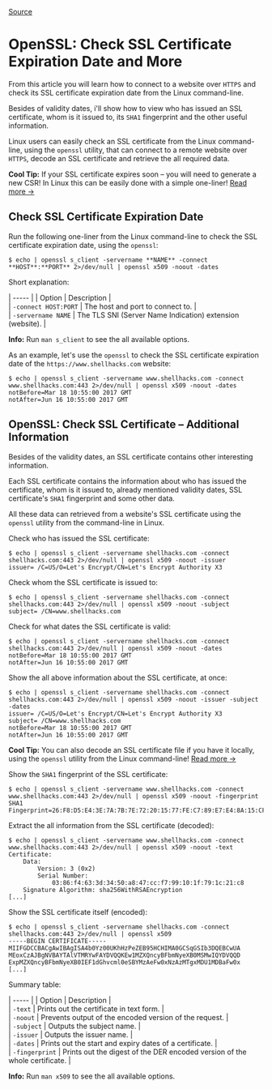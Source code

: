 
[Source](https://www.shellhacks.com/openssl-check-ssl-certificate-expiration-date/ "Permalink to OpenSSL: Check SSL Certificate Expiration Date and More")

# OpenSSL: Check SSL Certificate Expiration Date and More

From this article you will learn how to connect to a website over `HTTPS` and check its SSL certificate expiration date from the Linux command-line.

Besides of validity dates, i'll show how to view who has issued an SSL certificate, whom is it issued to, its `SHA1` fingerprint and the other useful information.

Linux users can easily check an SSL certificate from the Linux command-line, using the `openssl` utility, that can connect to a remote website over `HTTPS`, decode an SSL certificate and retrieve the all required data.

**Cool Tip:** If your SSL certificate expires soon – you will need to generate a new CSR! In Linux this can be easily done with a simple one-liner! [Read more →][1]

## Check SSL Certificate Expiration Date

Run the following one-liner from the Linux command-line to check the SSL certificate expiration date, using the `openssl`:
    
    
    $ echo | openssl s_client -servername **NAME** -connect **HOST**:**PORT** 2>/dev/null | openssl x509 -noout -dates

Short explanation:

| ----- |
| Option |  Description |  
| `-connect HOST:PORT` |  The host and port to connect to. |  
| `-servername NAME` |  The TLS SNI (Server Name Indication) extension (website). | 

**Info:** Run `man s_client` to see the all available options.

As an example, let's use the `openssl` to check the SSL certificate expiration date of the `https://www.shellhacks.com` website:
    
    
    $ echo | openssl s_client -servername www.shellhacks.com -connect www.shellhacks.com:443 2>/dev/null | openssl x509 -noout -dates
    notBefore=Mar 18 10:55:00 2017 GMT
    notAfter=Jun 16 10:55:00 2017 GMT
    

## OpenSSL: Check SSL Certificate – Additional Information

Besides of the validity dates, an SSL certificate contains other interesting information. 

Each SSL certificate contains the information about who has issued the certificate, whom is it issued to, already mentioned validity dates, SSL certificate's `SHA1` fingerprint and some other data.

All these data can retrieved from a website's SSL certificate using the `openssl` utility from the command-line in Linux.

Check who has issued the SSL certificate:
    
    
    $ echo | openssl s_client -servername shellhacks.com -connect shellhacks.com:443 2>/dev/null | openssl x509 -noout -issuer
    issuer= /C=US/O=Let's Encrypt/CN=Let's Encrypt Authority X3

Check whom the SSL certificate is issued to:
    
    
    $ echo | openssl s_client -servername shellhacks.com -connect shellhacks.com:443 2>/dev/null | openssl x509 -noout -subject
    subject= /CN=www.shellhacks.com

Check for what dates the SSL certificate is valid:
    
    
    $ echo | openssl s_client -servername shellhacks.com -connect shellhacks.com:443 2>/dev/null | openssl x509 -noout -dates
    notBefore=Mar 18 10:55:00 2017 GMT
    notAfter=Jun 16 10:55:00 2017 GMT

Show the all above information about the SSL certificate, at once:
    
    
    $ echo | openssl s_client -servername shellhacks.com -connect shellhacks.com:443 2>/dev/null | openssl x509 -noout -issuer -subject -dates
    issuer= /C=US/O=Let's Encrypt/CN=Let's Encrypt Authority X3
    subject= /CN=www.shellhacks.com
    notBefore=Mar 18 10:55:00 2017 GMT
    notAfter=Jun 16 10:55:00 2017 GMT

**Cool Tip:** You can also decode an SSL certificate file if you have it locally, using the `openssl` utility from the Linux command-line! [Read more →][2]

Show the `SHA1` fingerprint of the SSL certificate:
    
    
    $ echo | openssl s_client -servername www.shellhacks.com -connect www.shellhacks.com:443 2>/dev/null | openssl x509 -noout -fingerprint
    SHA1 Fingerprint=26:F8:D5:E4:3E:7A:7B:7E:72:20:15:77:FE:C7:89:E7:E4:8A:15:CF

Extract the all information from the SSL certificate (decoded):
    
    
    $ echo | openssl s_client -servername www.shellhacks.com -connect www.shellhacks.com:443 2>/dev/null | openssl x509 -noout -text
    Certificate:
        Data:
            Version: 3 (0x2)
            Serial Number:
                03:86:f4:63:3d:34:50:a8:47:cc:f7:99:10:1f:79:1c:21:c8
        Signature Algorithm: sha256WithRSAEncryption
    [...]

Show the SSL certificate itself (encoded):
    
    
    $ echo | openssl s_client -servername shellhacks.com -connect shellhacks.com:443 2>/dev/null | openssl x509
    -----BEGIN CERTIFICATE-----
    MIIFGDCCBACgAwIBAgISA4b0Yz00UKhHzPeZEB95HCHIMA0GCSqGSIb3DQEBCwUA
    MEoxCzAJBgNVBAYTAlVTMRYwFAYDVQQKEw1MZXQncyBFbmNyeXB0MSMwIQYDVQQD
    ExpMZXQncyBFbmNyeXB0IEF1dGhvcml0eSBYMzAeFw0xNzAzMTgxMDU1MDBaFw0x
    [...]

Summary table:

| ----- |
| Option |  Description |  
| `-text` |  Prints out the certificate in text form. |  
| `-noout` |  Prevents output of the encoded version of the request. |  
| `-subject` |  Outputs the subject name. |  
| `-issuer` |  Outputs the issuer name. |  
| `-dates` |  Prints out the start and expiry dates of a certificate. |  
| `-fingerprint` |  Prints out the digest of the DER encoded version of the whole certificate. | 

**Info:** Run `man x509` to see the all available options.

[1]: https://www.shellhacks.com/create-csr-openssl-without-prompt-non-interactive/
[2]: https://www.shellhacks.com/decode-ssl-certificate/

  
